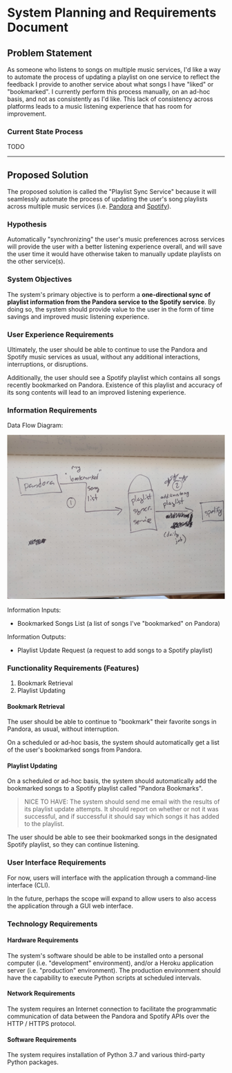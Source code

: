 # System Planning and Requirements Document

## Problem Statement

As someone who listens to songs on multiple music services, I'd like a way to automate the process of updating a playlist on one service to reflect the feedback I provide to another service about what songs I have "liked" or "bookmarked". I currently perform this process manually, on an ad-hoc basis, and not as consistently as I'd like. This lack of consistency across platforms leads to a music listening experience that has room for improvement.



### Current State Process

TODO











<hr>

## Proposed Solution

The proposed solution is called the "Playlist Sync Service" because it will seamlessly automate the process of updating the user's song playlists across multiple music services (i.e. [Pandora](https://www.pandora.com) and [Spotify](https://www.spotify.com)).

### Hypothesis

Automatically "synchronizing" the user's music preferences across services will provide the user with a better listening experience overall, and will save the user time it would have otherwise taken to manually update playlists on the other service(s).

### System Objectives

The system's primary objective is to perform a **one-directional sync of playlist information from the Pandora service to the Spotify service**. By doing so, the system should provide value to the user in the form of time savings and improved music listening experience.

### User Experience Requirements

Ultimately, the user should be able to continue to use the Pandora and Spotify music services as usual, without any additional interactions, interruptions, or disruptions.

Additionally, the user should see a Spotify playlist which contains all songs recently bookmarked on Pandora. Existence of this playlist and accuracy of its song contents will lead to an improved listening experience.

### Information Requirements

Data Flow Diagram:

![a sketch of a data flow diagram, depicting a system icon in the middle, with information flows from the Pandora service into the system, and information outflows from the system to Spotify service](/planning/dfd-sketch.jpg)

Information Inputs:

  + Bookmarked Songs List (a list of songs I've "bookmarked" on Pandora)

Information Outputs:

  + Playlist Update Request (a request to add songs to a Spotify playlist)

### Functionality Requirements (Features)

  1. Bookmark Retrieval
  2. Playlist Updating

#### Bookmark Retrieval

The user should be able to continue to "bookmark" their favorite songs in Pandora, as usual, without interruption.

On a scheduled or ad-hoc basis, the system should automatically get a list of the user's bookmarked songs from Pandora.

#### Playlist Updating

On a scheduled or ad-hoc basis, the system should automatically add the bookmarked songs to a Spotify playlist called "Pandora Bookmarks".

> NICE TO HAVE: The system should send me email with the results of its playlist update attempts. It should report on whether or not it was successful, and if successful it should say which songs it has added to the playlist.

The user should be able to see their bookmarked songs in the designated Spotify playlist, so they can continue listening.






### User Interface Requirements

For now, users will interface with the application through a command-line interface (CLI).

In the future, perhaps the scope will expand to allow users to also access the application through a GUI web interface.













### Technology Requirements

#### Hardware Requirements

The system's software should be able to be installed onto a personal computer (i.e. "development" environment), and/or a Heroku application server (i.e. "production" environment). The production environment should have the capability to execute Python scripts at scheduled intervals.

#### Network Requirements

The system requires an Internet connection to facilitate the programmatic communication of data between the Pandora and Spotify APIs over the HTTP / HTTPS protocol.

#### Software Requirements

The system requires installation of Python 3.7 and various third-party Python packages.
